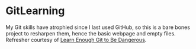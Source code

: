 # GitLearning

My Git skills have atrophied since I last used GitHub, so this is a bare bones project to resharpen them, hence the basic webpage and empty files.  Refresher courtesy of [Learn Enough Git to Be Dangerous](http://learnenough.com/git-tutorial).